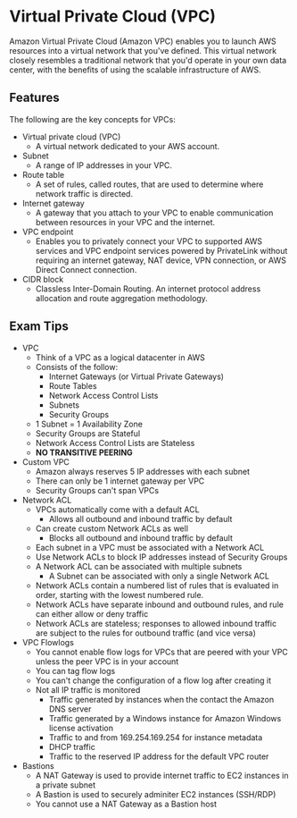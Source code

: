 # Virtual Private Cloud (VPC)

Amazon Virtual Private Cloud (Amazon VPC) enables you to launch AWS resources into a virtual network that you've defined. This virtual network closely resembles a traditional network that you'd operate in your own data center, with the benefits of using the scalable infrastructure of AWS. 

## Features

The following are the key concepts for VPCs:

- Virtual private cloud (VPC)
  - A virtual network dedicated to your AWS account. 
- Subnet
  -  A range of IP addresses in your VPC. 
- Route table
  - A set of rules, called routes, that are used to determine where network traffic is directed. 
- Internet gateway
  - A gateway that you attach to your VPC to enable communication between resources in your VPC and the internet. 
- VPC endpoint
  - Enables you to privately connect your VPC to supported AWS services and VPC endpoint services powered by PrivateLink without requiring an internet gateway, NAT device, VPN connection, or AWS Direct Connect connection.
- CIDR block
  - Classless Inter-Domain Routing. An internet protocol address allocation and route aggregation methodology.

## Exam Tips

- VPC
  - Think of a VPC as a logical datacenter in AWS
  - Consists of the follow:
    - Internet Gateways (or Virtual Private Gateways)
    - Route Tables
    - Network Access Control Lists
    - Subnets
    - Security Groups
  - 1 Subnet = 1 Availability Zone
  - Security Groups are Stateful
  - Network Access Control Lists are Stateless
  - **NO TRANSITIVE PEERING**
- Custom VPC
  - Amazon always reserves 5 IP addresses with each subnet
  - There can only be 1 internet gateway per VPC
  - Security Groups can't span VPCs
- Network ACL
  - VPCs automatically come with a default ACL
    - Allows all outbound and inbound traffic by default
  - Can create custom Network ACLs as well
    - Blocks all outbound and inbound traffic by default
  - Each subnet in a VPC must be associated with a Network ACL
  - Use Network ACLs to block IP addresses instead of Security Groups
  - A Network ACL can be associated with multiple subnets
    - A Subnet can be associated with only a single Network ACL
  - Network ACLs contain a numbered list of rules that is evaluated in order, starting with the lowest numbered rule.
  - Network ACLs have separate inbound and outbound rules, and rule can either allow or deny traffic
  - Network ACLs are stateless; responses to allowed inbound traffic are subject to the rules for outbound traffic (and vice versa)
- VPC Flowlogs
  - You cannot enable flow logs for VPCs that are peered with your VPC unless the peer VPC is in your account
  - You can tag flow logs
  - You can't change the configuration of a flow log after creating it
  - Not all IP traffic is monitored
    - Traffic generated by instances when the contact the Amazon DNS server
    - Traffic generated by a Windows instance for Amazon Windows license activation
    - Traffic to and from 169.254.169.254 for instance metadata
    - DHCP traffic
    - Traffic to the reserved IP address for the default VPC router
- Bastions
  - A NAT Gateway is used to provide internet traffic to EC2 instances in a private subnet
  - A Bastion is used to securely adminiter EC2 instances (SSH/RDP)
  - You cannot use a NAT Gateway as a Bastion host